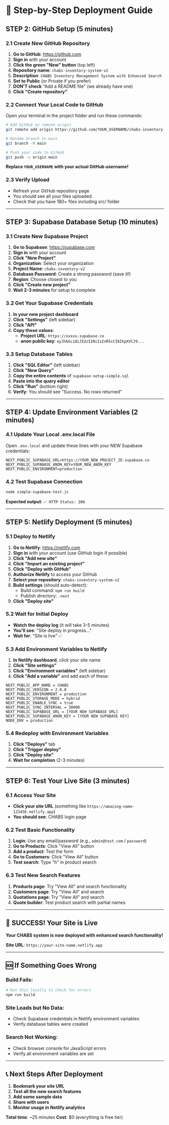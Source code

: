 # 🚀 Step-by-Step Deployment Guide

## STEP 2: GitHub Setup (5 minutes)

### 2.1 Create New GitHub Repository
1. **Go to GitHub**: https://github.com
2. **Sign in** with your account
3. **Click the green "New" button** (top left)
4. **Repository name**: `chabs-inventory-system-v2`
5. **Description**: `CHABS Inventory Management System with Enhanced Search`
6. **Set to Public** (or Private if you prefer)
7. **DON'T check** "Add a README file" (we already have one)
8. **Click "Create repository"**

### 2.2 Connect Your Local Code to GitHub
Open your terminal in the project folder and run these commands:

```bash
# Add GitHub as remote origin
git remote add origin https://github.com/YOUR_USERNAME/chabs-inventory-system-v2.git

# Rename branch to main
git branch -M main

# Push your code to GitHub
git push -u origin main
```

**Replace `YOUR_USERNAME` with your actual GitHub username!**

### 2.3 Verify Upload
- Refresh your GitHub repository page
- You should see all your files uploaded
- Check that you have 180+ files including src/ folder

---

## STEP 3: Supabase Database Setup (10 minutes)

### 3.1 Create New Supabase Project
1. **Go to Supabase**: https://supabase.com
2. **Sign in** with your account
3. **Click "New Project"**
4. **Organization**: Select your organization
5. **Project Name**: `chabs-inventory-v2`
6. **Database Password**: Create a strong password (save it!)
7. **Region**: Choose closest to you
8. **Click "Create new project"**
9. **Wait 2-3 minutes** for setup to complete

### 3.2 Get Your Supabase Credentials
1. **In your new project dashboard**
2. **Click "Settings"** (left sidebar)
3. **Click "API"**
4. **Copy these values**:
   - **Project URL**: `https://xxxxx.supabase.co`
   - **anon public key**: `eyJhbGciOiJIUzI1NiIsInR5cCI6IkpXVCJ9...`

### 3.3 Setup Database Tables
1. **Click "SQL Editor"** (left sidebar)
2. **Click "New Query"**
3. **Copy the entire contents** of `supabase-setup-simple.sql`
4. **Paste into the query editor**
5. **Click "Run"** (bottom right)
6. **Verify**: You should see "Success. No rows returned"

---

## STEP 4: Update Environment Variables (2 minutes)

### 4.1 Update Your Local .env.local File
Open `.env.local` and update these lines with your NEW Supabase credentials:

```
NEXT_PUBLIC_SUPABASE_URL=https://YOUR_NEW_PROJECT_ID.supabase.co
NEXT_PUBLIC_SUPABASE_ANON_KEY=YOUR_NEW_ANON_KEY
NEXT_PUBLIC_ENVIRONMENT=production
```

### 4.2 Test Supabase Connection
```bash
node simple-supabase-test.js
```
**Expected output**: `✅ HTTP Status: 200`

---

## STEP 5: Netlify Deployment (5 minutes)

### 5.1 Deploy to Netlify
1. **Go to Netlify**: https://netlify.com
2. **Sign in** with your account (use GitHub login if possible)
3. **Click "Add new site"**
4. **Click "Import an existing project"**
5. **Click "Deploy with GitHub"**
6. **Authorize Netlify** to access your GitHub
7. **Select your repository**: `chabs-inventory-system-v2`
8. **Build settings** (should auto-detect):
   - Build command: `npm run build`
   - Publish directory: `.next`
9. **Click "Deploy site"**

### 5.2 Wait for Initial Deploy
- **Watch the deploy log** (it will take 3-5 minutes)
- **You'll see**: "Site deploy in progress..."
- **Wait for**: "Site is live" ✅

### 5.3 Add Environment Variables to Netlify
1. **In Netlify dashboard**, click your site name
2. **Click "Site settings"**
3. **Click "Environment variables"** (left sidebar)
4. **Click "Add a variable"** and add each of these:

```
NEXT_PUBLIC_APP_NAME = CHABS
NEXT_PUBLIC_VERSION = 2.0.0
NEXT_PUBLIC_ENVIRONMENT = production
NEXT_PUBLIC_STORAGE_MODE = hybrid
NEXT_PUBLIC_ENABLE_SYNC = true
NEXT_PUBLIC_SYNC_INTERVAL = 30000
NEXT_PUBLIC_SUPABASE_URL = [YOUR NEW SUPABASE URL]
NEXT_PUBLIC_SUPABASE_ANON_KEY = [YOUR NEW SUPABASE KEY]
NODE_ENV = production
```

### 5.4 Redeploy with Environment Variables
1. **Click "Deploys"** tab
2. **Click "Trigger deploy"**
3. **Click "Deploy site"**
4. **Wait for completion** (2-3 minutes)

---

## STEP 6: Test Your Live Site (3 minutes)

### 6.1 Access Your Site
- **Click your site URL** (something like `https://amazing-name-123456.netlify.app`)
- **You should see**: CHABS login page

### 6.2 Test Basic Functionality
1. **Login**: Use any email/password (e.g., `admin@test.com` / `password`)
2. **Go to Products**: Click "View All" button
3. **Add a product**: Test the form
4. **Go to Customers**: Click "View All" button
5. **Test search**: Type "h" in product search

### 6.3 Test New Search Features
1. **Products page**: Try "View All" and search functionality
2. **Customers page**: Try "View All" and search
3. **Quotations page**: Try "View All" and search
4. **Quote builder**: Test product search with partial names

---

## 🎉 SUCCESS! Your Site is Live

**Your CHABS system is now deployed with enhanced search functionality!**

**Site URL**: `https://your-site-name.netlify.app`

---

## 🆘 If Something Goes Wrong

### Build Fails:
```bash
# Run this locally to check for errors
npm run build
```

### Site Loads but No Data:
- Check Supabase credentials in Netlify environment variables
- Verify database tables were created

### Search Not Working:
- Check browser console for JavaScript errors
- Verify all environment variables are set

---

## 📞 Next Steps After Deployment

1. **Bookmark your site URL**
2. **Test all the new search features**
3. **Add some sample data**
4. **Share with users**
5. **Monitor usage in Netlify analytics**

**Total time**: ~25 minutes
**Cost**: $0 (everything is free tier)